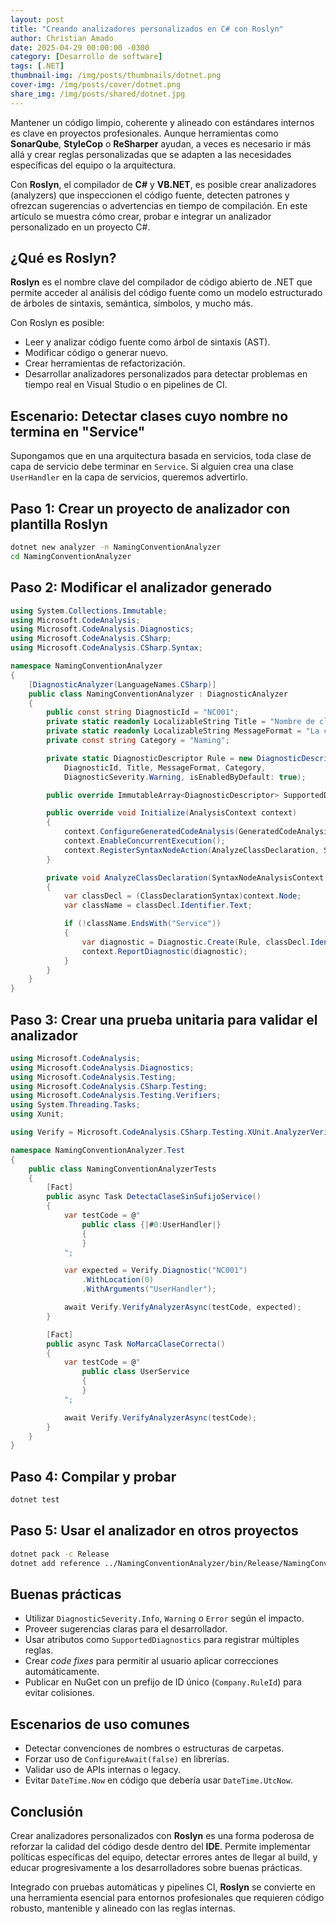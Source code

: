 ```yaml
---
layout: post
title: "Creando analizadores personalizados en C# con Roslyn"
author: Christian Amado
date: 2025-04-29 00:00:00 -0300
category: [Desarrollo de software]
tags: [.NET]
thumbnail-img: /img/posts/thumbnails/dotnet.png
cover-img: /img/posts/cover/dotnet.png
share_img: /img/posts/shared/dotnet.jpg
---
```


Mantener un código limpio, coherente y alineado con estándares internos es clave en proyectos profesionales. Aunque herramientas como **SonarQube**, **StyleCop** o **ReSharper** ayudan, a veces es necesario ir más allá y crear reglas personalizadas que se adapten a las necesidades específicas del equipo o la arquitectura.

Con **Roslyn**, el compilador de **C#** y **VB.NET**, es posible crear analizadores (analyzers) que inspeccionen el código fuente, detecten patrones y ofrezcan sugerencias o advertencias en tiempo de compilación. En este artículo se muestra cómo crear, probar e integrar un analizador personalizado en un proyecto C#.

<!--more-->

## ¿Qué es Roslyn?

**Roslyn** es el nombre clave del compilador de código abierto de .NET que permite acceder al análisis del código fuente como un modelo estructurado de árboles de sintaxis, semántica, símbolos, y mucho más.

Con Roslyn es posible:
- Leer y analizar código fuente como árbol de sintaxis (AST).
- Modificar código o generar nuevo.
- Crear herramientas de refactorización.
- Desarrollar analizadores personalizados para detectar problemas en tiempo real en Visual Studio o en pipelines de CI.

## Escenario: Detectar clases cuyo nombre no termina en "Service"

Supongamos que en una arquitectura basada en servicios, toda clase de capa de servicio debe terminar en `Service`. Si alguien crea una clase `UserHandler` en la capa de servicios, queremos advertirlo.

## Paso 1: Crear un proyecto de analizador con plantilla Roslyn

```bash
dotnet new analyzer -n NamingConventionAnalyzer
cd NamingConventionAnalyzer
```

## Paso 2: Modificar el analizador generado

```csharp
using System.Collections.Immutable;
using Microsoft.CodeAnalysis;
using Microsoft.CodeAnalysis.Diagnostics;
using Microsoft.CodeAnalysis.CSharp;
using Microsoft.CodeAnalysis.CSharp.Syntax;

namespace NamingConventionAnalyzer
{
    [DiagnosticAnalyzer(LanguageNames.CSharp)]
    public class NamingConventionAnalyzer : DiagnosticAnalyzer
    {
        public const string DiagnosticId = "NC001";
        private static readonly LocalizableString Title = "Nombre de clase de servicio incorrecto";
        private static readonly LocalizableString MessageFormat = "La clase '{0}' debería terminar en 'Service'";
        private const string Category = "Naming";

        private static DiagnosticDescriptor Rule = new DiagnosticDescriptor(
            DiagnosticId, Title, MessageFormat, Category,
            DiagnosticSeverity.Warning, isEnabledByDefault: true);

        public override ImmutableArray<DiagnosticDescriptor> SupportedDiagnostics => ImmutableArray.Create(Rule);

        public override void Initialize(AnalysisContext context)
        {
            context.ConfigureGeneratedCodeAnalysis(GeneratedCodeAnalysisFlags.None);
            context.EnableConcurrentExecution();
            context.RegisterSyntaxNodeAction(AnalyzeClassDeclaration, SyntaxKind.ClassDeclaration);
        }

        private void AnalyzeClassDeclaration(SyntaxNodeAnalysisContext context)
        {
            var classDecl = (ClassDeclarationSyntax)context.Node;
            var className = classDecl.Identifier.Text;

            if (!className.EndsWith("Service"))
            {
                var diagnostic = Diagnostic.Create(Rule, classDecl.Identifier.GetLocation(), className);
                context.ReportDiagnostic(diagnostic);
            }
        }
    }
}
```

## Paso 3: Crear una prueba unitaria para validar el analizador

```csharp
using Microsoft.CodeAnalysis;
using Microsoft.CodeAnalysis.Diagnostics;
using Microsoft.CodeAnalysis.Testing;
using Microsoft.CodeAnalysis.CSharp.Testing;
using Microsoft.CodeAnalysis.Testing.Verifiers;
using System.Threading.Tasks;
using Xunit;

using Verify = Microsoft.CodeAnalysis.CSharp.Testing.XUnit.AnalyzerVerifier<NamingConventionAnalyzer.NamingConventionAnalyzer>;

namespace NamingConventionAnalyzer.Test
{
    public class NamingConventionAnalyzerTests
    {
        [Fact]
        public async Task DetectaClaseSinSufijoService()
        {
            var testCode = @"
                public class {|#0:UserHandler|}
                {
                }
            ";

            var expected = Verify.Diagnostic("NC001")
                .WithLocation(0)
                .WithArguments("UserHandler");

            await Verify.VerifyAnalyzerAsync(testCode, expected);
        }

        [Fact]
        public async Task NoMarcaClaseCorrecta()
        {
            var testCode = @"
                public class UserService
                {
                }
            ";

            await Verify.VerifyAnalyzerAsync(testCode);
        }
    }
}
```

## Paso 4: Compilar y probar

```bash
dotnet test
```

## Paso 5: Usar el analizador en otros proyectos

```bash
dotnet pack -c Release
dotnet add reference ../NamingConventionAnalyzer/bin/Release/NamingConventionAnalyzer.nupkg
```

## Buenas prácticas

- Utilizar `DiagnosticSeverity.Info`, `Warning` o `Error` según el impacto.
- Proveer sugerencias claras para el desarrollador.
- Usar atributos como `SupportedDiagnostics` para registrar múltiples reglas.
- Crear *code fixes* para permitir al usuario aplicar correcciones automáticamente.
- Publicar en NuGet con un prefijo de ID único (`Company.RuleId`) para evitar colisiones.

## Escenarios de uso comunes

- Detectar convenciones de nombres o estructuras de carpetas.
- Forzar uso de `ConfigureAwait(false)` en librerías.
- Validar uso de APIs internas o legacy.
- Evitar `DateTime.Now` en código que debería usar `DateTime.UtcNow`.

## Conclusión
Crear analizadores personalizados con **Roslyn** es una forma poderosa de reforzar la calidad del código desde dentro del **IDE**. Permite implementar políticas específicas del equipo, detectar errores antes de llegar al build, y educar progresivamente a los desarrolladores sobre buenas prácticas.

Integrado con pruebas automáticas y pipelines CI, **Roslyn** se convierte en una herramienta esencial para entornos profesionales que requieren código robusto, mantenible y alineado con las reglas internas.